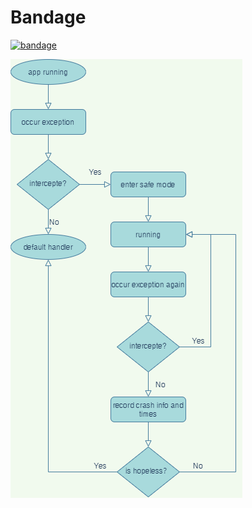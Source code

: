 # Bandage

[![bandage](https://img.shields.io/badge/bandage-1.0.0-brightgreen.svg)](https://search.maven.org/artifact/io.github.porum/bandage/1.0.0/aar)

![diagram](./media/Bandage-Diagram.png)